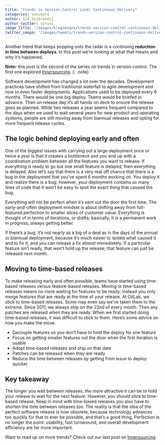 ```yaml
---
title: "Trends in Version Control Land: Continuous Delivery"
categories: concepts
author: Sid Sijbrandij
author_twitter: sytses
image_title: '/images/blogimages/trends-version-control-continuous-delivery-cover.jpg'
twitter_image: '/images/tweets/trends-version-control-continuous-delivery.png'
---
```


Another trend that keeps popping onto the radar is a continuing **reduction in time between deploys**. In this post we’re looking at what that means and why it’s happened.

**Note:** this post is the second of the series on trends in version control. The first one explored _[Innersourcing][part-1]_.
{: .note}

<!-- more -->

Software development has changed a lot over the decades. Development practices have shifted from traditional waterfall to agile development and now to even faster deployments. Applications used to be deployed every 6 months. There would be one big deploy. Teams would be briefed in advance. Then on release day it’s all hands on deck to ensure the release goes as planned. While two releases a year seems frequent compared to the days when we used to wait several years for new product and operating systems, people are still moving away from biannual releases and opting for more frequent release cycles.

## The logic behind deploying early and often

One of the biggest issues with carrying out a large deployment once or twice a year is that it creates a bottleneck and you end up with a coordination problem between all the features you want to release. If everything is ready to go but one small feature is delayed, then everything is delayed. Also let’s say that there is a very real off chance that there is a bug in the deployment that you’ve spent 6 months working on. You deploy it and realize there is a bug; however, your deployment contains so many lines of code that it won’t be easy to spot the exact thing that caused the bug.
 
Everything will not be perfect when it’s sent out the door the first time. The early-and-often deployment mindset is about shifting away from full-featured perfection to smaller slices of customer value. Everything is thought of in terms of iterations, or drafts; basically, it is a permanent work in progress, always getting better.
 
If there’s a bug, it’s not nearly as a big of a deal as in the days of the annual or biannual deployment, because it’s much easier to isolate what caused it and to fix it, and you can release a fix almost immediately. If a particular feature isn’t ready, that won’t hold up the release; that feature can just be released next month.

## Moving to time-based releases

To make releasing early and often possible, teams have started using time-based releases versus feature-based releases. Moving to time-based releases means no more waiting for features to be ready; instead you only merge features that are ready at the time of your release. At GitLab, we stick to time-based releases. Some may even say we’ve taken them to the extreme. Since 2011, we always ship on the 22nd of every month. Then any patches are released when they are ready. When we first started doing time-based releases, it was difficult to stick to them. Here’s some advice on how you make the move.

- Decouple features so you don’t have to hold the deploy for one feature
- Focus on getting smaller features out the door when the first iteration is usable 
- Adopt time-based releases and ship on that date 
- Patches can be released when they are ready
- Reduce the time between releases by getting from issue to deploy quicker

## Key takeaway

The longer you wait between releases, the more attractive it can be to hold your release to wait for the next feature. However, you should stick to time-based release. Keep in mind with time-based releases you also have to shorten the time between releases too. The reality is that the idea of the perfect software release is now obsolete, because technology advances too quickly for that to ever be possible, and that’s a good thing. Perfection is no longer the point: usability, fast turnaround, and overall development efficiency are far more important.

Want to read up on more trends? Check out our last post on [Innersourcing][part-1].

<!-- cover image: https://unsplash.com/photos/r-EecLdRRww -->

<!-- Identifiers, in alphabetical order -->

[part-1]: /2016/07/07/trends-version-control-innersourcing/
